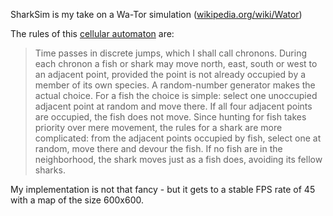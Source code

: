 SharkSim is my take on a Wa-Tor simulation ([wikipedia.org/wiki/Wator](https://wikipedia.org/wiki/Wator))

The rules of this [cellular automaton](https://en.wikipedia.org/wiki/Cellular_automaton) are:

> Time passes in discrete jumps, which I shall call chronons.
> During each chronon a fish or shark may move north, east, south or west to an adjacent point, provided the point is not already occupied by a member of its own species.
> A random-number generator makes the actual choice.
> For a fish the choice is simple: select one unoccupied adjacent point at random and move there.
> If all four adjacent points are occupied, the fish does not move.
> Since hunting for fish takes priority over mere movement, the rules for a shark are more complicated:
> from the adjacent points occupied by fish, select one at random, move there and devour the fish.
> If no fish are in the neighborhood, the shark moves just as a fish does, avoiding its fellow sharks.

My implementation is not that fancy - but it gets to a stable FPS rate of 45 with a map of the size 600x600.  
